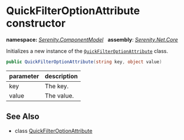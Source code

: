 # QuickFilterOptionAttribute constructor
**namespace:** *[Serenity.ComponentModel](../../README.md#serenity.componentmodel-namespace)*   **assembly**: *[Serenity.Net.Core](../../README.md)*

Initializes a new instance of the [`QuickFilterOptionAttribute`](../QuickFilterOptionAttribute.md) class.

```csharp
public QuickFilterOptionAttribute(string key, object value)
```

| parameter | description |
| --- | --- |
| key | The key. |
| value | The value. |

## See Also

* class [QuickFilterOptionAttribute](../QuickFilterOptionAttribute.md)